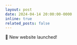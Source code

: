 ```yaml
---
layout: post
date: 2024-04-14 20:00:00-0000
inline: true
related_posts: false
---
```


<!-- A simple inline announcement with Markdown emoji! :sparkles: :smile: -->

🎊 New website launched!